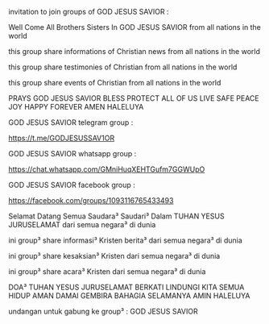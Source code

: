 invitation to join groups of GOD JESUS SAVIOR :

Well Come All Brothers Sisters In GOD JESUS SAVIOR from all nations in the world

this group share informations of Christian news from all nations in the world

this group share testimonies of Christian from all nations in the world

this group share events of Christian from all nations in the world

PRAYS GOD JESUS SAVIOR BLESS PROTECT ALL OF US LIVE SAFE PEACE JOY HAPPY FOREVER AMEN HALELUYA

GOD JESUS SAVIOR telegram group :

https://t.me/GODJESUSSAV1OR

GOD JESUS SAVIOR whatsapp group :

https://chat.whatsapp.com/GMniHuqXEHTGufm7GGWUpO

GOD JESUS SAVIOR facebook group :

https://facebook.com/groups/1093116765433493

Selamat Datang Semua Saudara³ Saudari³ Dalam TUHAN YESUS JURUSELAMAT dari semua negara³ di dunia

ini group³ share informasi³ Kristen berita³ dari semua negara³ di dunia

ini group³ share kesaksian³ Kristen dari semua negara³ di dunia

ini group³ share acara³ Kristen dari semua negara³ di dunia

DOA³ TUHAN YESUS JURUSELAMAT BERKATI LINDUNGI KITA SEMUA HIDUP AMAN DAMAI GEMBIRA BAHAGIA SELAMANYA AMIN HALELUYA

undangan untuk gabung ke group³ : GOD JESUS SAVIOR
